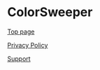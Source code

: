# ColorSweeper

[Top page](https://arrkka.github.io/cs)

[Privacy Policy](https://arrkka.github.io/cs/privacy)

[Support](https://arrkka.github.io/cs/support)
